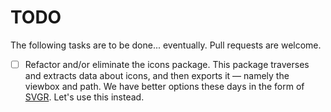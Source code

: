 # TODO

The following tasks are to be done... eventually. Pull requests are welcome.

- [ ] Refactor and/or eliminate the icons package. This package traverses and
  extracts data about icons, and then exports it — namely the viewbox and path.
  We have better options these days in the form of
  [SVGR](https://github.com/gregberge/svgr). Let's use this instead.
